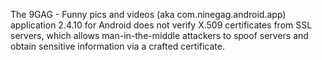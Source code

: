 The 9GAG - Funny pics and videos (aka com.ninegag.android.app) application 2.4.10 for Android does not verify X.509 certificates from SSL servers, which allows man-in-the-middle attackers to spoof servers and obtain sensitive information via a crafted certificate.